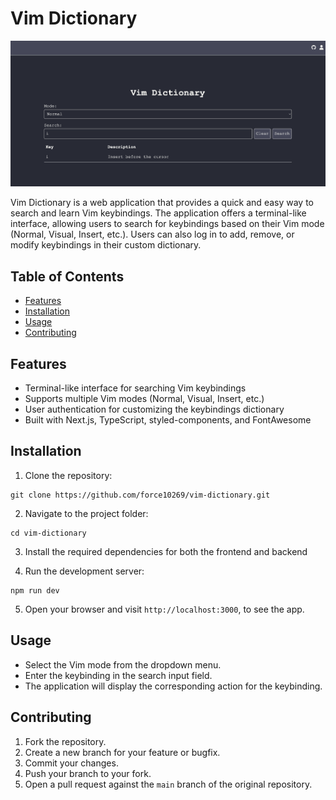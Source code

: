 # Vim Dictionary

![Vim dictionary page](https://raw.githubusercontent.com/force10269/vim-dictionary/main/assets/vim-dictionary.png)

Vim Dictionary is a web application that provides a quick and easy way to search and learn Vim keybindings. The application offers a terminal-like interface, allowing users to search for keybindings based on their Vim mode (Normal, Visual, Insert, etc.). Users can also log in to add, remove, or modify keybindings in their custom dictionary.

## Table of Contents

- [Features](#features)
- [Installation](#installation)
- [Usage](#usage)
- [Contributing](#contributing)

## Features

- Terminal-like interface for searching Vim keybindings
- Supports multiple Vim modes (Normal, Visual, Insert, etc.)
- User authentication for customizing the keybindings dictionary
- Built with Next.js, TypeScript, styled-components, and FontAwesome

## Installation

1. Clone the repository:

```
git clone https://github.com/force10269/vim-dictionary.git
```

2. Navigate to the project folder:

```
cd vim-dictionary
```

3. Install the required dependencies for both the frontend and backend

4. Run the development server:

```
npm run dev
```

5. Open your browser and visit `http://localhost:3000`, to see the app.

## Usage

- Select the Vim mode from the dropdown menu.
- Enter the keybinding in the search input field.
- The application will display the corresponding action for the keybinding.

## Contributing

1. Fork the repository.
2. Create a new branch for your feature or bugfix.
3. Commit your changes.
4. Push your branch to your fork.
5. Open a pull request against the `main` branch of the original repository.

